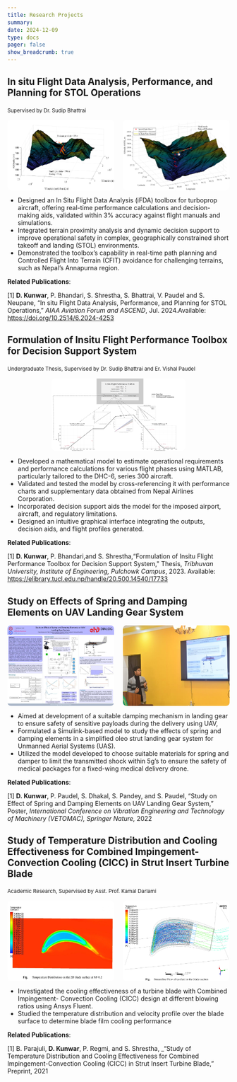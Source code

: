 ```yaml
---
title: Research Projects
summary:
date: 2024-12-09
type: docs
pager: false
show_breadcrumb: true
---
```


<!--more-->

## In situ Flight Data Analysis, Performance, and Planning for STOL Operations
<small>Supervised by Dr. Sudip Bhattrai</small>
<div style="display: flex; justify-content: space-between; gap: 10px;">
    <img src="ifda-1.png" alt="Image 1" style="width: 48%; border-radius: 8px;">
    <img src="ifda-2.png" alt="Image 2" style="width: 48%; border-radius: 8px;">
</div>

- Designed an In Situ Flight Data Analysis (iFDA) toolbox for turboprop aircraft, offering real-time performance calculations and decision-making aids, validated within 3% accuracy against flight manuals and simulations.
- Integrated terrain proximity analysis and dynamic decision support to improve operational safety in complex, geographically constrained short takeoff and landing (STOL) environments.
- Demonstrated the toolbox’s capability in real-time path planning and Controlled Flight Into Terrain (CFIT) avoidance for challenging terrains, such as Nepal’s Annapurna region.


**Related Publications**:

[1] **D. Kunwar**, P. Bhandari, S. Shrestha, S. Bhattrai, V. Paudel and S. Neupane, “In situ Flight Data Analysis, Performance, and Planning for STOL Operations,” _AIAA Aviation Forum and ASCEND_, Jul. 2024.Available: https://doi.org/10.2514/6.2024-4253

## Formulation of Insitu Flight Performance Toolbox for Decision Support System
<small>Undergraduate Thesis, Supervised by Dr. Sudip Bhattrai and Er. Vishal Paudel</small>
<div style="display: flex; justify-content: center; align-items: center; height: 100%; gap: 10px;">
    <img src="GUI.png" alt="Image 2" style="width: 60%; border-radius: 8px;">
</div>

- Developed a mathematical model to estimate operational requirements and performance calculations for various flight phases using MATLAB, particularly tailored to the DHC-6, series 300 aircraft.
- Validated and tested the model by cross-referencing it with performance charts and supplementary data obtained from Nepal Airlines Corporation.
- Incorporated decision support aids the model for the imposed airport, aircraft, and regulatory limitations.
- Designed an intuitive graphical interface integrating the outputs, decision aids, and flight profiles generated.

**Related Publications**:

[1] **D. Kunwar**, P. Bhandari,and S. Shrestha,“Formulation of Insitu Flight Performance Toolbox for Decision Support System," Thesis, _Tribhuvan University, Institute of Engineering, Pulchowk Campus_, 2023. Available: https://elibrary.tucl.edu.np/handle/20.500.14540/17733

## Study on Effects of Spring and Damping Elements on UAV Landing Gear System

<div style="display: flex; justify-content: space-between; gap: 10px;">
    <img src="LG-1.jpeg" alt="Image 1" style="width: 48%; border-radius: 8px;">
    <img src="LG-2.jpeg" alt="Image 2" style="width: 48%; border-radius: 8px;">
</div>

- Aimed at development of a suitable damping mechanism in landing gear to ensure safety of sensitive payloads during the delivery using UAV,
- Formulated a Simulink-based model to study the effects of spring and damping elements in a simplified oleo strut landing gear system for Unmanned Aerial Systems (UAS).
- Utilized the model developed to choose suitable materials for spring and damper to limit the transmitted shock within 5g’s to ensure the safety of medical packages for a fixed-wing medical delivery drone.

**Related Publications**:

[1] **D. Kunwar**, P. Paudel, S. Dhakal, S. Pandey, and S. Paudel, “Study on Effect of Spring and Damping Elements on UAV Landing Gear System,” Poster, _International Conference on Vibration Engineering and Technology of Machinery (VETOMAC), Springer Nature,_ 2022

## Study of Temperature Distribution and Cooling Effectiveness for Combined Impingement-Convection Cooling (CICC) in Strut Insert Turbine Blade
<small> Academic Research, Supervised by Asst. Prof. Kamal Darlami </small>
<div style="display: flex; justify-content: space-between; gap: 10px;">
    <img src="CICC-1.png" alt="Image 1" style="width: 48%; border-radius: 8px;">
    <img src="CICC-2.png" alt="Image 2" style="width: 48%; border-radius: 8px;">
</div>

- Investigated the cooling effectiveness of a turbine blade with Combined Impingement- Convection Cooling (CICC) design at different blowing ratios using Ansys Fluent.
-  Studied the temperature distribution and velocity profile over the blade surface to determine blade film cooling
performance

**Related Publications**:

[1] B. Parajuli, **D. Kunwar**,  P. Regmi, and S. Shrestha, _“Study of Temperature Distribution and Cooling Effectiveness for Combined Impingement-Convection Cooling (CICC) in Strut Insert Turbine Blade,” Preprint, 2021